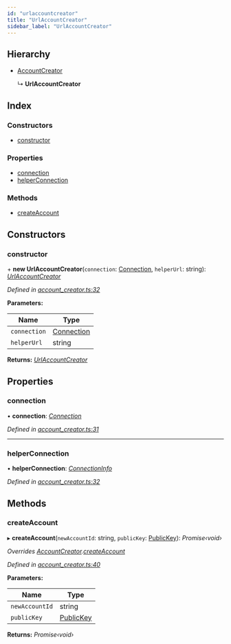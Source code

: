 ```yaml
---
id: "urlaccountcreator"
title: "UrlAccountCreator"
sidebar_label: "UrlAccountCreator"
---
```


## Hierarchy

* [AccountCreator](accountcreator.md)

  ↳ **UrlAccountCreator**

## Index

### Constructors

* [constructor](urlaccountcreator.md#constructor)

### Properties

* [connection](urlaccountcreator.md#connection)
* [helperConnection](urlaccountcreator.md#helperconnection)

### Methods

* [createAccount](urlaccountcreator.md#createaccount)

## Constructors

###  constructor

\+ **new UrlAccountCreator**(`connection`: [Connection](connection.md), `helperUrl`: string): *[UrlAccountCreator](urlaccountcreator.md)*

*Defined in [account_creator.ts:32](https://github.com/near/near-api-js/blob/88ad17d/src.ts/account_creator.ts#L32)*

**Parameters:**

Name | Type |
------ | ------ |
`connection` | [Connection](connection.md) |
`helperUrl` | string |

**Returns:** *[UrlAccountCreator](urlaccountcreator.md)*

## Properties

###  connection

• **connection**: *[Connection](connection.md)*

*Defined in [account_creator.ts:31](https://github.com/near/near-api-js/blob/88ad17d/src.ts/account_creator.ts#L31)*

___

###  helperConnection

• **helperConnection**: *[ConnectionInfo](../interfaces/connectioninfo.md)*

*Defined in [account_creator.ts:32](https://github.com/near/near-api-js/blob/88ad17d/src.ts/account_creator.ts#L32)*

## Methods

###  createAccount

▸ **createAccount**(`newAccountId`: string, `publicKey`: [PublicKey](publickey.md)): *Promise‹void›*

*Overrides [AccountCreator](accountcreator.md).[createAccount](accountcreator.md#abstract-createaccount)*

*Defined in [account_creator.ts:40](https://github.com/near/near-api-js/blob/88ad17d/src.ts/account_creator.ts#L40)*

**Parameters:**

Name | Type |
------ | ------ |
`newAccountId` | string |
`publicKey` | [PublicKey](publickey.md) |

**Returns:** *Promise‹void›*

